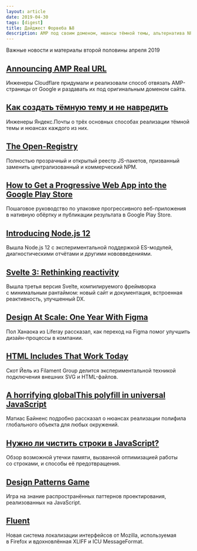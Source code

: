 ```yaml
---
layout: article
date: 2019-04-30
tags: [digest]
title: Дайджест Форвеба №8
description: AMP под своим доменом, нюансы тёмной темы, альтернатива NPM, PWA в Google Play, Node.js 12, Svelte 3, дизайн-процессы и Figma, рабочие HTML-импорты, паттерны проектирования, локализация
---
```

<p class="paragraph--lead">Важные новости и материалы второй половины апреля 2019</p>

## [Announcing AMP Real URL](https://blog.cloudflare.com/announcing-amp-real-url/)

<p>Инженеры Cloudflare придумали и&nbsp;реализовали способ отвязать AMP-страницы от&nbsp;Google и&nbsp;раздавать их&nbsp;под оригинальным доменом сайта.</p>

## [Как создать тёмную тему и&nbsp;не&nbsp;навредить](https://habr.com/ru/company/yandex/blog/446780/)

<p>Инженеры Яндекс.Почты о&nbsp;трёх основных способах реализации тёмной темы и&nbsp;нюансах каждого из&nbsp;них.</p>

## [The Open-Registry](https://open-registry.dev/)

<p>Полностью прозрачный и&nbsp;открытый реестр JS-пакетов, призванный заменить централизованный и&nbsp;коммерческий&nbsp;NPM.</p>

## [How to&nbsp;Get a&nbsp;Progressive Web App into the Google Play Store](https://css-tricks.com/how-to-get-a-progressive-web-app-into-the-google-play-store/)

<p>Пошаговое руководство по&nbsp;упаковке прогрессивного веб-приложения в&nbsp;нативную обёртку и&nbsp;публикации результата в&nbsp;Google Play Store.</p>

## [Introducing Node.js&nbsp;12](https://medium.com/@nodejs/introducing-node-js-12-76c41a1b3f3f)

<p>Вышла Node.js 12 с&nbsp;экспериментальной поддержкой ES-модулей, диагностическими отчётами и&nbsp;другими нововведениями.</p>

## [Svelte 3: Rethinking reactivity](https://svelte.dev/blog/svelte-3-rethinking-reactivity)

<p>Вышла третья версия Svelte, компилируемого фреймворка с&nbsp;минимальным рантаймом: новый сайт и&nbsp;документация, встроенная реактивность, улучшенный&nbsp;DX.</p>

## [Design At&nbsp;Scale: One Year With Figma](https://www.smashingmagazine.com/2019/04/design-scale-figma/)

<p>Пол Ханаока из&nbsp;Liferay рассказал, как переход на&nbsp;Figma помог улучшить дизайн-процессы в&nbsp;компании.</p>

## [HTML Includes That Work Today](https://www.filamentgroup.com/lab/html-includes/)

<p>Скот Йель из&nbsp;Filament Group делится экспериментальной техникой подключения внешних SVG и&nbsp;HTML-файлов.</p>

## [A&nbsp;horrifying globalThis polyfill in&nbsp;universal JavaScript](https://mathiasbynens.be/notes/globalthis)

<p>Матиас Байненс подробно рассказал о&nbsp;нюансах реализации полифила глобального объекта для любых окружений.</p>

## [Нужно&nbsp;ли чистить строки в&nbsp;JavaScript?](https://habr.com/ru/post/449368/)

<p>Обзор возможной утечки памяти, вызванной оптимизацией работы со&nbsp;строками, и&nbsp;способы её&nbsp;предотвращения.</p>

## [Design Patterns Game](http://designpatternsgame.com/)

<p>Игра на&nbsp;знание распространённых паттернов проектирования, реализованных на&nbsp;JavaScript.</p>

## [Fluent](https://projectfluent.org/)

<p>Новая система локализации интерфейсов от&nbsp;Mozilla, используемая в&nbsp;Firefox и&nbsp;вдохновлённая XLIFF и&nbsp;ICU MessageFormat.</p>
